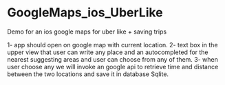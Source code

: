 # GoogleMaps_ios_UberLike
Demo for an ios google maps for uber like + saving trips


1- app should open on google map with current location.
2- text box in the upper view that user can write any place and an autocompleted for the nearest suggesting areas and user can choose from any of them.
3- when user choose any we will invoke an google api to retrieve time and distance between the two locations and save it in database Sqlite.
